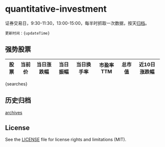 # quantitative-investment

证券交易日，9:30-11:30，13:00-15:00，每半时抓取一次数据，按天[归档](archives)。

`更新时间：{updateTime}`

## 强势股票

|股票|当前价|当日涨跌幅|当日振幅|当日换手率|市盈率TTM|总市值|近10日涨跌幅|
|----|----|----|----|----|----|----|----|
{searches}

## 历史归档

[archives](archives)

## License

See the [LICENSE](LICENSE) file for license rights and limitations (MIT).